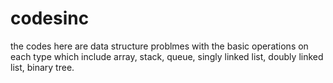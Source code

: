# codesinc
the codes here are data structure problmes with the basic operations on each type which include array, stack, queue, singly linked list, doubly linked list, binary tree. 
